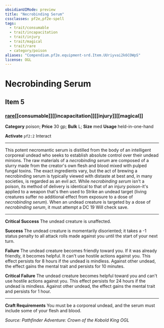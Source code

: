 ```yaml
---
obsidianUIMode: preview
title: "Necrobinding Serum"
cssclasses: pf2e,pf2e-spell
tags:
  - trait/consumable
  - trait/incapacitation
  - trait/injury
  - trait/magical
  - trait/rare
  - category/poison
aliases: "Compendium.pf2e.equipment-srd.Item.UUriyvai2k6COWpS"
license: OGL
---
```

# Necrobinding Serum
## Item 5
### [rare](rare.md "Rare Rarity Trait")[[consumable]][[incapacitation]][[injury]][[magical]]

**Category** poison; 
**Price** 30 gp; 
**Bulk** L; **Size** med
**Usage** held-in-one-hand

**Activate** `pf2:2` Interact

* * *

This potent necromantic serum is distilled from the body of an intelligent corporeal undead who seeks to establish absolute control over their undead minions. The raw materials of a _necrobinding serum_ are composed of a slurry made from the creator's own flesh and blood mixed with pulped fungal toxins. The exact ingredients vary, but the act of brewing a necrobinding serum is typically viewed with distaste at best and, in many societies, is regarded as an evil act. While _necrobinding serum_ isn't a poison, its method of delivery is identical to that of an injury poison-it's applied to a weapon that's then used to Strike an undead target (living creatures suffer no additional effect from exposure to a dose of _necrobinding serum_). When an undead creature is targeted by a dose of _necrobinding serum_, it must attempt a DC 19 Will check save.

* * *

**Critical Success** The undead creature is unaffected.

**Success** The undead creature is momentarily disoriented; it takes a -1 status penalty to all attack rolls made against you until the start of your next turn.

**Failure** The undead creature becomes friendly toward you. If it was already friendly, it becomes helpful. It can't use hostile actions against you. This effect persists for 8 hours if the undead is mindless. Against other undead, the effect gains the mental trait and persists for 10 minutes.

**Critical Failure** The undead creature becomes helpful toward you and can't use hostile actions against you. This effect persists for 24 hours if the undead is mindless. Against other undead, the effect gains the mental trait and persists for 1 hour.

* * *

**Craft Requirements** You must be a corporeal undead, and the serum must include some of your flesh and blood.

*Source: Pathfinder Adventure: Crown of the Kobold King*
*OGL*